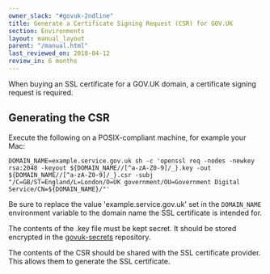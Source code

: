 ```yaml
---
owner_slack: "#govuk-2ndline"
title: Generate a Certificate Signing Request (CSR) for GOV.UK
section: Environments
layout: manual_layout
parent: "/manual.html"
last_reviewed_on: 2018-04-12
review_in: 6 months
---
```


When buying an SSL certificate for a GOV.UK domain, a certificate
signing request is required.

## Generating the CSR

Execute the following on a POSIX-compliant machine, for example your
Mac:

    DOMAIN_NAME=example.service.gov.uk sh -c 'openssl req -nodes -newkey rsa:2048 -keyout ${DOMAIN_NAME//[^a-zA-Z0-9]/_}.key -out ${DOMAIN_NAME//[^a-zA-Z0-9]/_}.csr -subj "/C=GB/ST=England/L=London/O=UK government/OU=Government Digital Service/CN=${DOMAIN_NAME}/"'

Be sure to replace the value 'example.service.gov.uk' set in the
`DOMAIN_NAME` environment variable to the domain name the SSL
certificate is intended for.

The contents of the .key file must be kept secret. It should be stored encrypted in the [govuk-secrets](https://github.com/alphagov/govuk-secrets) repository.

The contents of the CSR should be shared with the SSL certificate
provider. This allows them to generate the SSL certificate.
